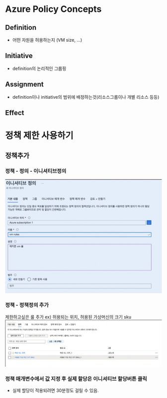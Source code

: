 # Azure Policy Concepts

## Definition
- 어떤 자원을 허용하는지 (VM size, ...)


## Initiative
- definition의 논리적인 그룹핑 

## Assignment 
- definition이나 initiative의 범위에 배정하는것(리소스그룹이나 개별 리소스 등등)

## Effect



# 정책 제한 사용하기
## 정책추가 
### 정책 - 정의 - 이니셔티브정의
![이니셔티브 정의](이니셔티브.png)

### 정책 - 정책정의 추가
제한하고싶은 룰 추가 ex) 허용되는 위치, 허용된 가상머신의 크기 sku
![정책 추가](정책추가.png)

### 정책 매개변수에서 값 지정 후 실제 할당은 이니셔티브 할당버튼 클릭
- 실제 할당이 적용되려면 30분정도 걸릴 수 있음.